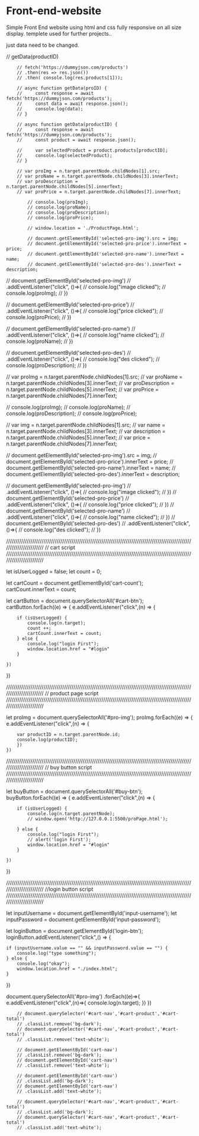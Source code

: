 # Front-end-website
Simple Front End website using html and css fully responsive on all size display.
templete used for further projects..

just data need to be changed.

// getData(productID)

        // fetch('https://dummyjson.com/products')
        // .then(res => res.json())
        // .then( console.log(res.products[1]));

        // async function getData(proID) {
        //     const response = await fetch('https://dummyjson.com/products');
        //     const data = await response.json();
        //     console.log(data);
        // }

        // async function getData(productID) {
        //     const response = await fetch('https://dummyjson.com/products');
        //     const product = await response.json();

        //     var selectedProduct = product.products[productID];
        //     console.log(selectedProduct);
        // }

        // var proImg = n.target.parentNode.childNodes[1].src;
        // var proName = n.target.parentNode.childNodes[3].innerText;
        // var proDescription = n.target.parentNode.childNodes[5].innerText;
        // var proPrice = n.target.parentNode.childNodes[7].innerText;
        
            // console.log(proImg);
            // console.log(proName);
            // console.log(proDescription);
            // console.log(proPrice);

            // window.location = './ProductPage.html';
            
            // document.getElementById('selected-pro-img').src = img;
            // document.getElementById('selected-pro-price').innerText = price;
            // document.getElementById('selected-pro-name').innerText = name;
            // document.getElementById('selected-pro-des').innerText = description;





// document.getElementById('selected-pro-img')
// .addEventListener("click", ()=>{
//     console.log("image clicked");
//     console.log(proImg);
// })

// document.getElementById('selected-pro-price')
// .addEventListener("click", ()=>{
//     console.log("price clicked");
//     console.log(proPrice);
// })

// document.getElementById('selected-pro-name')
// .addEventListener("click", ()=>{
//     console.log("name clicked");
//     console.log(proName);
// })

// document.getElementById('selected-pro-des')
// .addEventListener("click", ()=>{
//     console.log("des clicked");
//     console.log(proDescription);
// })


// var proImg = n.target.parentNode.childNodes[1].src;
// var proName = n.target.parentNode.childNodes[3].innerText;
// var proDescription = n.target.parentNode.childNodes[5].innerText;
// var proPrice = n.target.parentNode.childNodes[7].innerText;

// console.log(proImg);
// console.log(proName);
// console.log(proDescription);
// console.log(proPrice);


// var img = n.target.parentNode.childNodes[1].src;
// var name = n.target.parentNode.childNodes[3].innerText;
// var description = n.target.parentNode.childNodes[5].innerText;
// var price = n.target.parentNode.childNodes[7].innerText;
        
// document.getElementById('selected-pro-img').src = img;
// document.getElementById('selected-pro-price').innerText = price;
// document.getElementById('selected-pro-name').innerText = name;
// document.getElementById('selected-pro-des').innerText = description;


// document.getElementById('selected-pro-img')
// .addEventListener("click", ()=>{
//     console.log("image clicked");
// })
// document.getElementById('selected-pro-price')
// .addEventListener("click", ()=>{
//     console.log("price clicked");
// })
// document.getElementById('selected-pro-name')
// .addEventListener("click", ()=>{
//     console.log("name clicked");
// })
// document.getElementById('selected-pro-des')
// .addEventListener("click", ()=>{
//     console.log("des clicked");
// })



///////////////////////////////////////////////////////////////////////////////////////////////////////////////////////
// cart script
///////////////////////////////////////////////////////////////////////////////////////////////////////////////////////

let isUserLogged = false;
let count = 0;

let cartCount = document.getElementById('cart-count');
cartCount.innerText = count;

let cartButton = document.querySelectorAll('#cart-btn');
cartButton.forEach((e) => {
    e.addEventListener("click",(n) => {

        if (isUserLogged) {
            console.log(n.target);
            count ++;
            cartCount.innerText = count;
        } else {
            console.log("login First");
            window.location.href = "#login"
        }
        
    })
})




///////////////////////////////////////////////////////////////////////////////////////////////////////////////////////
// product page script
///////////////////////////////////////////////////////////////////////////////////////////////////////////////////////

let proImg = document.querySelectorAll('#pro-img');
proImg.forEach((e) => {
    e.addEventListener("click",(n) => {

        var productID = n.target.parentNode.id;
        console.log(productID);
        })
    })




///////////////////////////////////////////////////////////////////////////////////////////////////////////////////////
// buy button script
///////////////////////////////////////////////////////////////////////////////////////////////////////////////////////

let buyButton = document.querySelectorAll('#buy-btn');
buyButton.forEach((e) => {
    e.addEventListener("click",(n) => {

        if (isUserLogged) {
            console.log(n.target.parentNode);
            // window.open('http://127.0.0.1:5500/proPage.html');

        } else {
            console.log("login First");
            // alert('login First');
            window.location.href = "#login"
        }
        
    })
})

///////////////////////////////////////////////////////////////////////////////////////////////////////////////////////
//login button script
///////////////////////////////////////////////////////////////////////////////////////////////////////////////////////

let inputUsername = document.getElementById('input-username');
let inputPassword = document.getElementById('input-password');

let loginButton = document.getElementById('login-btn');
loginButton.addEventListener("click",() => {

    if (inputUsername.value == "" && inputPassword.value == "") {
        console.log("type something");
    } else {
        console.log("okay");
        window.location.href = "./index.html"; 
    }
})

document.querySelectorAll('#pro-img')
.forEach((e)=>{
    e.addEventListener("click",(n)=>{
        console.log(n.target);
    })
})




        // document.querySelector('#cart-nav','#cart-product','#cart-total')
        // .classList.remove('bg-dark');
        // document.querySelector('#cart-nav','#cart-product','#cart-total')
        // .classList.remove('text-white');

        // document.getElementById('cart-nav')
        // .classList.remove('bg-dark');
        // document.getElementById('cart-nav')
        // .classList.remove('text-white');
        
        // document.getElementById('cart-nav')
        // .classList.add('bg-dark');
        // document.getElementById('cart-nav')
        // .classList.add('text-white');

        // document.querySelector('#cart-nav','#cart-product','#cart-total')
        // .classList.add('bg-dark');
        // document.querySelector('#cart-nav','#cart-product','#cart-total')
        // .classList.add('text-white');





